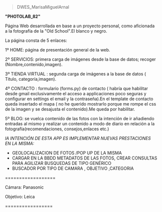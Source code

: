 
>DWES_MarisaMiguelArnal

**"PHOTOLAB_82"** 

Página Web desarrollada en base a un proyecto personal, como aficionada a la fotografía de la "Old School".El blanco y negro.

La página consta de 5 enlaces:

1º HOME: página de presentación general de la web.

2º SERVICIOS: primera carga de imágenes desde la base de datos; recoger (Nombre,contenido,imagen).

3º TIENDA  VIRTUAL : segunda carga de imágenes a la base de datos ( Titulo, categoría,imagen).

4º CONTACTO : formulario (forms.py) de contacto ( habría que habilitar desde gmail exclusivamente el acceso a applicaciones poco seguras y configurar en settings el email y 
la contraseña).En el template de contacto queda insertado el mapa ( no he querido mostrarlo porque me rompe el css de la imagen y se desajusta el contenido).Me queda por habilitar.

5º BLOG: se vuelca contenido de las fotos con la intención de ir añadiendo entradas al mismo y realizar un contenido a modo de diario  en relación a la fotografía(recomendaciones, consejos,enlaces etc.)

*lA INTENCIÓN DE ESTA APP ES IMPLEMENTAR NUEVAS PRESTACIONES EN LA MISMA:* 
 - GEOLOCALIZACION DE FOTOS /POP UP DE LA MISMA
 - CARGAR EN LA BBDD METADATOS DE LAS FOTOS, CREAR CONSULTAS PARA AGILIZAR  BUSQUEDAS DE TIPO GENÉRICO
 - BUSCADOR POR TIPO DE CAMARA , OBJETIVO ,CATEGORIA

==================

Cámara: Panasonic

Objetivo: Leica
 
=================
